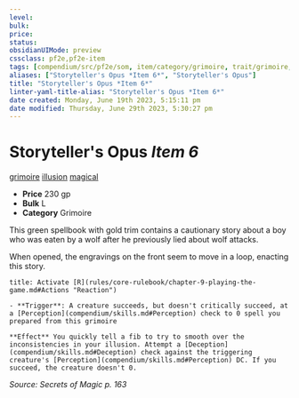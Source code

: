```yaml
---
level:
bulk:
price:
status:
obsidianUIMode: preview
cssclass: pf2e,pf2e-item
tags: [compendium/src/pf2e/som, item/category/grimoire, trait/grimoire, trait/illusion, trait/magical]
aliases: ["Storyteller's Opus *Item 6*", "Storyteller's Opus"]
title: "Storyteller's Opus *Item 6*"
linter-yaml-title-alias: "Storyteller's Opus *Item 6*"
date created: Monday, June 19th 2023, 5:15:11 pm
date modified: Thursday, June 29th 2023, 5:30:27 pm
---
```


# Storyteller's Opus *Item 6*

[grimoire](rules/traits/grimoire-som.md) [illusion](rules/traits/illusion.md) [magical](rules/traits/magical.md)  

- **Price** 230 gp
- **Bulk** L
- **Category** Grimoire

This green spellbook with gold trim contains a cautionary story about a boy who was eaten by a wolf after he previously lied about wolf attacks.

When opened, the engravings on the front seem to move in a loop, enacting this story.

```ad-embed-ability
title: Activate [R](rules/core-rulebook/chapter-9-playing-the-game.md#Actions "Reaction")

- **Trigger**: A creature succeeds, but doesn't critically succeed, at a [Perception](compendium/skills.md#Perception) check to 0 spell you prepared from this grimoire

**Effect** You quickly tell a fib to try to smooth over the inconsistencies in your illusion. Attempt a [Deception](compendium/skills.md#Deception) check against the triggering creature's [Perception](compendium/skills.md#Perception) DC. If you succeed, the creature doesn't 0.
```

*Source: Secrets of Magic p. 163*
